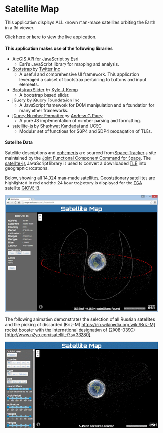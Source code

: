# Satellite Map

This application displays ALL known man-made satellites orbiting the Earth in a 3d viewer.

Click [here](http://richiecarmichael.github.io/sat/index.html) or [here](http://maps.esri.com/rc/sat2/index.html) to view the live application.

#### This application makes use of the following libraries

* [ArcGIS API for JavaScript](https://developers.arcgis.com/javascript/) by [Esri](http://www.esri.com/)
  - Esri’s JavaScript library for mapping and analysis.
* [Bootstrap](http://getbootstrap.com/) by [Twitter Inc](https://twitter.com/)
  - A useful and comprehensive UI framework. This application leveraged a subset of bootstrap pertaining to buttons and input elements.
* [Bootstrap Slider](https://github.com/seiyria/bootstrap-slider) by [Kyle J. Kemp](https://github.com/seiyria)
  - A bootstrap based slider.
* [jQuery](http://jquery.com/) by jQuery Foundataion Inc
  - A JavaScript framework for DOM manipulation and a foundation for many other frameworks.
* [jQuery Number Formatter](https://github.com/andrewgp/jsNumberFormatter) by [Andrew G Parry](https://github.com/andrewgp)
  - A pure JS implementation of number parsing and formatting.
* [satellite-js](https://github.com/shashwatak/satellite-js) by [Shashwat Kandadai](https://github.com/shashwatak) and UCSC
  - Modular set of functions for SGP4 and SDP4 propagation of TLEs.

#### Satellite Data
Satellite descriptions and [ephemeris](https://en.wikipedia.org/wiki/Ephemeris) are sourced from [Space-Tracker](https://www.space-track.org) a site maintained by the [Joint Functional Component Command for Space](https://www.stratcom.mil/factsheets/7/JFCC_Space/). The [satellite-js](https://github.com/shashwatak/satellite-js) JavaScript library is used to convert a downloaded [TLE](https://en.wikipedia.org/wiki/Two-line_element_set) into geographic locations.

Below, showing all 14,024 man-made satellites. Geostationary satellites are highlighted in red and the 24 hour trajectory is displayed for the [ESA](http://www.esa.int/ESA) satellite [GIOVE-B](https://en.wikipedia.org/wiki/GIOVE#GIOVE-B).

![](./img/satellite.jpg)

The following animation demonstrates the selection of all Russian satellites and the picking of discarded (Briz-M)[https://en.wikipedia.org/wiki/Briz-M] rocket booster with the international designation of (2008-039C)[http://www.n2yo.com/satellite/?s=33280].

![](./img/satellite-small.gif)
